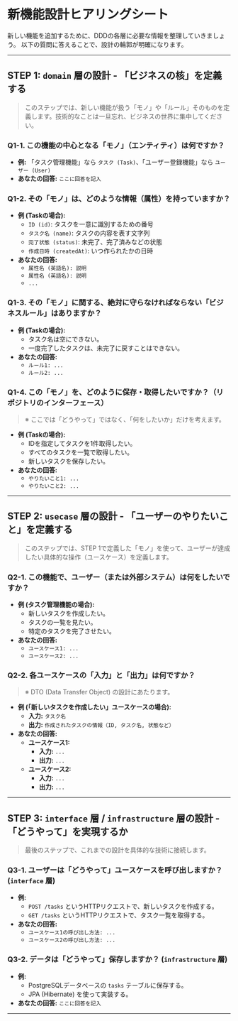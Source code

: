 # 新機能設計ヒアリングシート

新しい機能を追加するために、DDDの各層に必要な情報を整理していきましょう。
以下の質問に答えることで、設計の輪郭が明確になります。

---

## STEP 1: `domain` 層の設計 - 「ビジネスの核」を定義する

> このステップでは、新しい機能が扱う「モノ」や「ルール」そのものを定義します。技術的なことは一旦忘れ、ビジネスの世界に集中してください。

### Q1-1. この機能の中心となる「モノ」（エンティティ）は何ですか？

- **例:** 「タスク管理機能」なら `タスク (Task)`、「ユーザー登録機能」なら `ユーザー (User)`
- **あなたの回答:** `ここに回答を記入`

### Q1-2. その「モノ」は、どのような情報（属性）を持っていますか？

- **例 (Taskの場合):**
  - `ID (id)`: タスクを一意に識別するための番号
  - `タスク名 (name)`: タスクの内容を表す文字列
  - `完了状態 (status)`: 未完了、完了済みなどの状態
  - `作成日時 (createdAt)`: いつ作られたかの日時
- **あなたの回答:**
  - `属性名 (英語名): 説明`
  - `属性名 (英語名): 説明`
  - `...`

### Q1-3. その「モノ」に関する、絶対に守らなければならない「ビジネスルール」はありますか？

- **例 (Taskの場合):**
  - タスク名は空にできない。
  - 一度完了したタスクは、未完了に戻すことはできない。
- **あなたの回答:**
  - `ルール1: ...`
  - `ルール2: ...`

### Q1-4. この「モノ」を、どのように保存・取得したいですか？（リポジトリのインターフェース）

> ※ ここでは「どうやって」ではなく、「何をしたいか」だけを考えます。

- **例 (Taskの場合):**
  - IDを指定してタスクを1件取得したい。
  - すべてのタスクを一覧で取得したい。
  - 新しいタスクを保存したい。
- **あなたの回答:**
  - `やりたいこと1: ...`
  - `やりたいこと2: ...`

---

## STEP 2: `usecase` 層の設計 - 「ユーザーのやりたいこと」を定義する

> このステップでは、STEP 1で定義した「モノ」を使って、ユーザーが達成したい具体的な操作（ユースケース）を定義します。

### Q2-1. この機能で、ユーザー（または外部システム）は何をしたいですか？

- **例 (タスク管理機能の場合):**
  - 新しいタスクを作成したい。
  - タスクの一覧を見たい。
  - 特定のタスクを完了させたい。
- **あなたの回答:**
  - `ユースケース1: ...`
  - `ユースケース2: ...`

### Q2-2. 各ユースケースの「入力」と「出力」は何ですか？

> ※ DTO (Data Transfer Object) の設計にあたります。

- **例 (「新しいタスクを作成したい」ユースケースの場合):**
  - **入力:** `タスク名`
  - **出力:** `作成されたタスクの情報（ID, タスク名, 状態など）`
- **あなたの回答:**
  - **ユースケース1:**
    - **入力:** `...`
    - **出力:** `...`
  - **ユースケース2:**
    - **入力:** `...`
    - **出力:** `...`

---

## STEP 3: `interface` 層 / `infrastructure` 層の設計 - 「どうやって」を実現するか

> 最後のステップで、これまでの設計を具体的な技術に接続します。

### Q3-1. ユーザーは「どうやって」ユースケースを呼び出しますか？ (`interface` 層)

- **例:**
  - `POST /tasks` というHTTPリクエストで、新しいタスクを作成する。
  - `GET /tasks` というHTTPリクエストで、タスク一覧を取得する。
- **あなたの回答:**
  - `ユースケース1の呼び出し方法: ...`
  - `ユースケース2の呼び出し方法: ...`

### Q3-2. データは「どうやって」保存しますか？ (`infrastructure` 層)

- **例:**
  - PostgreSQLデータベースの `tasks` テーブルに保存する。
  - JPA (Hibernate) を使って実装する。
- **あなたの回答:** `ここに回答を記入`

---
